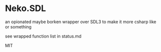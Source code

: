# Neko.SDL
an opionated maybe borken wrapper over SDL3 to make it more csharp like or something

see wrapped function list in status.md

MIT